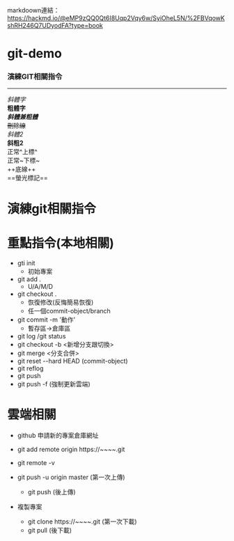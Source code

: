 markdoown連結：https://hackmd.io/@eMP9zQQ0Qt6I8Uqp2Vqy6w/SyiOheL5N/%2FBVqowKshRH246Q7UDyodFA?type=book

# git-demo
### 演練GIT相關指令
--- 
*斜體字*  
**粗體字**  
***斜體兼粗體***  
~~刪除線~~  
_斜體2_  
__斜粗2__  
正常^上標^  
正常~下標~  
++底線++  
==螢光標記==  

# 演練git相關指令


# 重點指令(本地相關)
- gti init
    - 初始專案
- git add .
    - U/A/M/D
- git checkout .
    - 恢復修改(反悔簡易恢復)
    - 任一個commit-object/branch
- git commit -m '動作'
    - 暫存區→倉庫區
- git log /git status
- git checkout -b <新增分支跟切換> 
- git merge <分支合併>
- git reset --hard HEAD (commit-object)
- git reflog
- git push 
- git push -f  (強制更新雲端)

# 雲端相關
- github 申請新的專案倉庫網址
- git add remote origin https://~~~~.git
- git remote -v
- git push -u origin master   (第一次上傳) 
    - git push (後上傳)

- 複製專案
    - git clone https://~~~~.git   (第一次下載)
    - git pull  (後下載)

